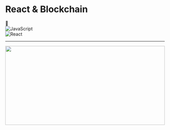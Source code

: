 
<div>
  <h1>React & Blockchain</h1>
 &#xe567;
</div>

<div>
    <img src="https://img.shields.io/badge/JavaScript-F7DF1E?style=for-the-badge&logo=javascript&logoColor=black" alt="JavaScript" />
</div>

<div>
    <img src="https://img.shields.io/badge/React-20232A?style=for-the-badge&logo=react&logoColor=61DAFB" alt="React"/>
</div>


<hr/>
<img style="width: 100%; height:250px;" src= "https://www.datocms-assets.com/49690/1629950670-react-suspense.png?fit=crop&fm=jpg&h=1000&w=2000"/>


